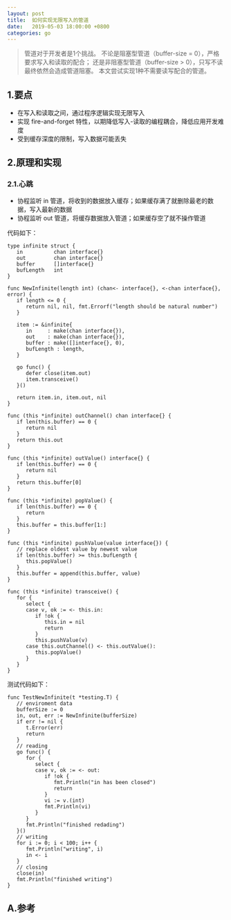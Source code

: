 ```yaml
---
layout: post
title:  如何实现无限写入的管道
date:   2019-05-03 18:00:00 +0800
categories: go
---
```


> 管道对于开发者是1个挑战。
> 不论是阻塞型管道（buffer-size = 0），严格要求写入和读取的配合；
> 还是非阻塞型管道（buffer-size > 0），只写不读最终依然会造成管道阻塞。
> 本文尝试实现1种不需要读写配合的管道。


## 1.要点
+ 在写入和读取之间，通过程序逻辑实现无限写入
+ 实现 fire-and-forget 特性，以期降低写入-读取的编程耦合，降低应用开发难度
+ 受到缓存深度的限制，写入数据可能丢失

## 2.原理和实现
### 2.1.心跳
+ 协程监听 in 管道，将收到的数据放入缓存；如果缓存满了就删除最老的数据，写入最新的数据
+ 协程监听 out 管道，将缓存数据放入管道；如果缓存空了就不操作管道

代码如下：
```
type infinite struct {
   in          chan interface{}
   out         chan interface{}
   buffer      []interface{}
   bufLength   int
}
 
func NewInfinite(length int) (chan<- interface{}, <-chan interface{}, error) {
   if length <= 0 {
      return nil, nil, fmt.Errorf("length should be natural number")
   }
    
   item := &infinite{
      in     : make(chan interface{}),
      out    : make(chan interface{}),
      buffer : make([]interface{}, 0),
      bufLength : length,
   }
    
   go func() {
      defer close(item.out)
      item.transceive()
   }()
    
   return item.in, item.out, nil
}
 
func (this *infinite) outChannel() chan interface{} {
   if len(this.buffer) == 0 {
      return nil
   }
   return this.out
}
 
func (this *infinite) outValue() interface{} {
   if len(this.buffer) == 0 {
      return nil
   }
   return this.buffer[0]
}
 
func (this *infinite) popValue() {
   if len(this.buffer) == 0 {
      return
   }
   this.buffer = this.buffer[1:]
}
 
func (this *infinite) pushValue(value interface{}) {
   // replace oldest value by newest value
   if len(this.buffer) >= this.bufLength {
      this.popValue()
   }
   this.buffer = append(this.buffer, value)
}
 
func (this *infinite) transceive() {
   for {
      select {
      case v, ok := <- this.in:
         if !ok {
            this.in = nil
            return
         }
         this.pushValue(v)
      case this.outChannel() <- this.outValue():
         this.popValue()
      }
   }
}
```

测试代码如下：
```
func TestNewInfinite(t *testing.T) {
   // enviroment data
   bufferSize := 0
   in, out, err := NewInfinite(bufferSize)
   if err != nil {
      t.Error(err)
      return
   }
   // reading
   go func() {
      for {
         select {
         case v, ok := <- out:
            if !ok {
               fmt.Println("in has been closed")
               return
            }
            vi := v.(int)
            fmt.Println(vi)
         }
      }
      fmt.Println("finished redading")
   }()
   // writing
   for i := 0; i < 100; i++ {
      fmt.Println("writing", i)
      in <- i
   }
   // closing
   close(in)
   fmt.Println("finished writing")
}
```

## A.参考
